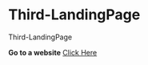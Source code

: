 # Third-LandingPage
Third-LandingPage

**Go to a website** [Click Here](https://ahmedelsayedsaleh.github.io/Third-LandingPage/)
